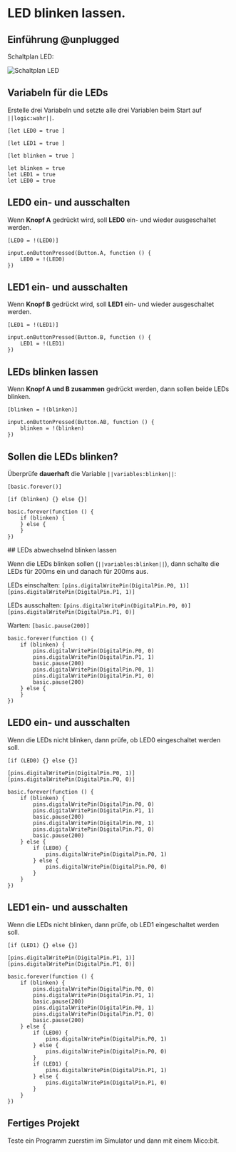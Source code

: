 # LED blinken lassen. 

## Einführung @unplugged

Schaltplan LED:

![Schaltplan LED](https://philipphgerber.github.io/tutorials-x2-next/docs/static/tutorials/01_leds_board.png)


## Variabeln für die LEDs

Erstelle drei Variabeln und setzte alle drei Variablen beim Start auf ``||logic:wahr||``.

``[let LED0 = true ]``

``[let LED1 = true ]``

``[let blinken = true ]``


```blocks
let blinken = true
let LED1 = true
let LED0 = true
```

## LED0 ein- und ausschalten

Wenn **Knopf A** gedrückt wird, soll **LED0** ein- und wieder ausgeschaltet werden.

``[LED0 = !(LED0)]``


```blocks
input.onButtonPressed(Button.A, function () {
    LED0 = !(LED0)
})
```

## LED1 ein- und ausschalten

Wenn **Knopf B** gedrückt wird, soll **LED1** ein- und wieder ausgeschaltet werden.

``[LED1 = !(LED1)]``


```blocks
input.onButtonPressed(Button.B, function () {
    LED1 = !(LED1)
})
```

## LEDs blinken lassen

Wenn **Knopf A und B zusammen** gedrückt werden, dann sollen beide LEDs blinken.

``[blinken = !(blinken)]``


```blocks
input.onButtonPressed(Button.AB, function () {
    blinken = !(blinken)
})
```

## Sollen die LEDs blinken?

Überprüfe **dauerhaft** die Variable ``||variables:blinken||``:

``[basic.forever()]``

``[if (blinken) {} else {}]``

```blocks
basic.forever(function () {
    if (blinken) {
    } else {
    }
})
```

## LEDs abwechselnd blinken lassen

Wenn die LEDs blinken sollen (``||variables:blinken||``), dann schalte die LEDs für 200ms ein und danach für 200ms aus.

LEDs  einschalten:
``[pins.digitalWritePin(DigitalPin.P0, 1)]``
``[pins.digitalWritePin(DigitalPin.P1, 1)]``

LEDs ausschalten:
``[pins.digitalWritePin(DigitalPin.P0, 0)]``
``[pins.digitalWritePin(DigitalPin.P1, 0)]``

Warten:
``[basic.pause(200)]``

```blocks
basic.forever(function () {
    if (blinken) {
        pins.digitalWritePin(DigitalPin.P0, 0)
        pins.digitalWritePin(DigitalPin.P1, 1)
        basic.pause(200)
        pins.digitalWritePin(DigitalPin.P0, 1)
        pins.digitalWritePin(DigitalPin.P1, 0)
        basic.pause(200)
    } else {
    }
})
```

## LED0 ein- und ausschalten

Wenn die LEDs nicht blinken, dann prüfe, ob LED0 eingeschaltet werden soll.

``[if (LED0) {} else {}]``

``[pins.digitalWritePin(DigitalPin.P0, 1)]``
``[pins.digitalWritePin(DigitalPin.P0, 0)]``

```blocks
basic.forever(function () {
    if (blinken) {
        pins.digitalWritePin(DigitalPin.P0, 0)
        pins.digitalWritePin(DigitalPin.P1, 1)
        basic.pause(200)
        pins.digitalWritePin(DigitalPin.P0, 1)
        pins.digitalWritePin(DigitalPin.P1, 0)
        basic.pause(200)
    } else {
        if (LED0) {
            pins.digitalWritePin(DigitalPin.P0, 1)
        } else {
            pins.digitalWritePin(DigitalPin.P0, 0)
        }
    }
})
```

## LED1 ein- und ausschalten

Wenn die LEDs nicht blinken, dann prüfe, ob LED1 eingeschaltet werden soll.

``[if (LED1) {} else {}]``

``[pins.digitalWritePin(DigitalPin.P1, 1)]``
``[pins.digitalWritePin(DigitalPin.P1, 0)]``

```blocks
basic.forever(function () {
    if (blinken) {
        pins.digitalWritePin(DigitalPin.P0, 0)
        pins.digitalWritePin(DigitalPin.P1, 1)
        basic.pause(200)
        pins.digitalWritePin(DigitalPin.P0, 1)
        pins.digitalWritePin(DigitalPin.P1, 0)
        basic.pause(200)
    } else {
        if (LED0) {
            pins.digitalWritePin(DigitalPin.P0, 1)
        } else {
            pins.digitalWritePin(DigitalPin.P0, 0)
        }
        if (LED1) {
            pins.digitalWritePin(DigitalPin.P1, 1)
        } else {
            pins.digitalWritePin(DigitalPin.P1, 0)
        }
    }
})
```

## Fertiges Projekt

Teste ein Programm zuerstim im Simulator und dann mit einem Mico:bit.


<script src="https://makecode.com/gh-pages-embed.js"></script><script>makeCodeRender("{{ site.makecode.home_url }}", "{{ site.github.owner_name }}/{{ site.github.repository_name }}");</script>
<script type="text/javascript" src="https://makecode.microbit.org/---embed"></script>